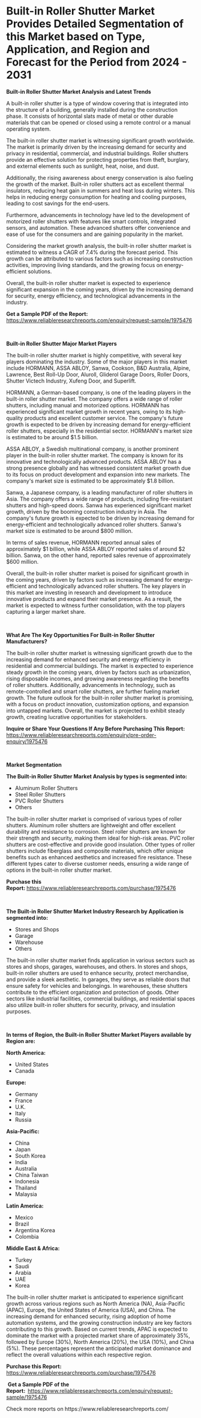 <p><h1>Built-in Roller Shutter Market Provides Detailed Segmentation of this Market based on Type, Application, and Region and Forecast for the Period from 2024 - 2031</h1></p><p><strong>Built-in Roller Shutter Market Analysis and Latest Trends</strong></p>
<p><p>A built-in roller shutter is a type of window covering that is integrated into the structure of a building, generally installed during the construction phase. It consists of horizontal slats made of metal or other durable materials that can be opened or closed using a remote control or a manual operating system.</p><p>The built-in roller shutter market is witnessing significant growth worldwide. The market is primarily driven by the increasing demand for security and privacy in residential, commercial, and industrial buildings. Roller shutters provide an effective solution for protecting properties from theft, burglary, and external elements such as sunlight, heat, noise, and dust.</p><p>Additionally, the rising awareness about energy conservation is also fueling the growth of the market. Built-in roller shutters act as excellent thermal insulators, reducing heat gain in summers and heat loss during winters. This helps in reducing energy consumption for heating and cooling purposes, leading to cost savings for the end-users.</p><p>Furthermore, advancements in technology have led to the development of motorized roller shutters with features like smart controls, integrated sensors, and automation. These advanced shutters offer convenience and ease of use for the consumers and are gaining popularity in the market.</p><p>Considering the market growth analysis, the built-in roller shutter market is estimated to witness a CAGR of 7.4% during the forecast period. This growth can be attributed to various factors such as increasing construction activities, improving living standards, and the growing focus on energy-efficient solutions.</p><p>Overall, the built-in roller shutter market is expected to experience significant expansion in the coming years, driven by the increasing demand for security, energy efficiency, and technological advancements in the industry.</p></p>
<p><strong>Get a Sample PDF of the Report:&nbsp;</strong> <a href="https://www.reliableresearchreports.com/enquiry/request-sample/1975476">https://www.reliableresearchreports.com/enquiry/request-sample/1975476</a></p>
<p>&nbsp;</p>
<p><strong>Built-in Roller Shutter Major Market Players</strong></p>
<p><p>The built-in roller shutter market is highly competitive, with several key players dominating the industry. Some of the major players in this market include HORMANN, ASSA ABLOY, Sanwa, Cookson, B&D Australia, Alpine, Lawrence, Best Roll-Up Door, Aluroll, Gliderol Garage Doors, Roller Doors, Shutter Victech Industry, Xufeng Door, and Superlift.</p><p>HORMANN, a German-based company, is one of the leading players in the built-in roller shutter market. The company offers a wide range of roller shutters, including manual and motorized options. HORMANN has experienced significant market growth in recent years, owing to its high-quality products and excellent customer service. The company's future growth is expected to be driven by increasing demand for energy-efficient roller shutters, especially in the residential sector. HORMANN's market size is estimated to be around $1.5 billion.</p><p>ASSA ABLOY, a Swedish multinational company, is another prominent player in the built-in roller shutter market. The company is known for its innovative and technologically advanced products. ASSA ABLOY has a strong presence globally and has witnessed consistent market growth due to its focus on product development and expansion into new markets. The company's market size is estimated to be approximately $1.8 billion.</p><p>Sanwa, a Japanese company, is a leading manufacturer of roller shutters in Asia. The company offers a wide range of products, including fire-resistant shutters and high-speed doors. Sanwa has experienced significant market growth, driven by the booming construction industry in Asia. The company's future growth is expected to be driven by increasing demand for energy-efficient and technologically advanced roller shutters. Sanwa's market size is estimated to be around $800 million.</p><p>In terms of sales revenue, HORMANN reported annual sales of approximately $1 billion, while ASSA ABLOY reported sales of around $2 billion. Sanwa, on the other hand, reported sales revenue of approximately $600 million.</p><p>Overall, the built-in roller shutter market is poised for significant growth in the coming years, driven by factors such as increasing demand for energy-efficient and technologically advanced roller shutters. The key players in this market are investing in research and development to introduce innovative products and expand their market presence. As a result, the market is expected to witness further consolidation, with the top players capturing a larger market share.</p></p>
<p>&nbsp;</p>
<p><strong>What Are The Key Opportunities For Built-in Roller Shutter Manufacturers?</strong></p>
<p><p>The built-in roller shutter market is witnessing significant growth due to the increasing demand for enhanced security and energy efficiency in residential and commercial buildings. The market is expected to experience steady growth in the coming years, driven by factors such as urbanization, rising disposable incomes, and growing awareness regarding the benefits of roller shutters. Additionally, advancements in technology, such as remote-controlled and smart roller shutters, are further fueling market growth. The future outlook for the built-in roller shutter market is promising, with a focus on product innovation, customization options, and expansion into untapped markets. Overall, the market is projected to exhibit steady growth, creating lucrative opportunities for stakeholders.</p></p>
<p><strong>Inquire or Share Your Questions If Any Before Purchasing This Report:</strong> <a href="https://www.reliableresearchreports.com/enquiry/pre-order-enquiry/1975476">https://www.reliableresearchreports.com/enquiry/pre-order-enquiry/1975476</a></p>
<p>&nbsp;</p>
<p><strong>Market Segmentation</strong></p>
<p><strong>The Built-in Roller Shutter Market Analysis by types is segmented into:</strong></p>
<p><ul><li>Aluminum Roller Shutters</li><li>Steel Roller Shutters</li><li>PVC Roller Shutters</li><li>Others</li></ul></p>
<p><p>The built-in roller shutter market is comprised of various types of roller shutters. Aluminum roller shutters are lightweight and offer excellent durability and resistance to corrosion. Steel roller shutters are known for their strength and security, making them ideal for high-risk areas. PVC roller shutters are cost-effective and provide good insulation. Other types of roller shutters include fiberglass and composite materials, which offer unique benefits such as enhanced aesthetics and increased fire resistance. These different types cater to diverse customer needs, ensuring a wide range of options in the built-in roller shutter market.</p></p>
<p><strong>Purchase this Report:&nbsp;</strong><a href="https://www.reliableresearchreports.com/purchase/1975476">https://www.reliableresearchreports.com/purchase/1975476</a></p>
<p>&nbsp;</p>
<p><strong>The Built-in Roller Shutter Market Industry Research by Application is segmented into:</strong></p>
<p><ul><li>Stores and Shops</li><li>Garage</li><li>Warehouse</li><li>Others</li></ul></p>
<p><p>The built-in roller shutter market finds application in various sectors such as stores and shops, garages, warehouses, and others. In stores and shops, built-in roller shutters are used to enhance security, protect merchandise, and provide a sleek aesthetic. In garages, they serve as reliable doors that ensure safety for vehicles and belongings. In warehouses, these shutters contribute to the efficient organization and protection of goods. Other sectors like industrial facilities, commercial buildings, and residential spaces also utilize built-in roller shutters for security, privacy, and insulation purposes.</p></p>
<p>&nbsp;</p>
<p><strong>In terms of Region, the Built-in Roller Shutter Market Players available by Region are:</strong></p>
<p>
    <p> <strong> North America: </strong>
        <ul>
            <li>United States</li>
            <li>Canada</li>
        </ul>
        </p> 
    <p> <strong> Europe: </strong>
        <ul>
            <li>Germany</li>
            <li>France</li>
            <li>U.K.</li>
            <li>Italy</li>
            <li>Russia</li>
        </ul>
        </p> 
    <p> <strong> Asia-Pacific: </strong>
        <ul>
            <li>China</li>
            <li>Japan</li>
            <li>South Korea</li>
            <li>India</li>
            <li>Australia</li>
            <li>China Taiwan</li>
            <li>Indonesia</li>
            <li>Thailand</li>
            <li>Malaysia</li>
        </ul>
        </p> 
    <p> <strong> Latin America: </strong>
        <ul>
            <li>Mexico</li>
            <li>Brazil</li>
            <li>Argentina Korea</li>
            <li>Colombia</li>
        </ul>
        </p> 
    <p> <strong> Middle East & Africa: </strong>
        <ul>
            <li>Turkey</li>
            <li>Saudi</li>
            <li>Arabia</li>
            <li>UAE</li>
            <li>Korea</li>
        </ul>
    </p>
    </p>
<p><p>The built-in roller shutter market is anticipated to experience significant growth across various regions such as North America (NA), Asia-Pacific (APAC), Europe, the United States of America (USA), and China. The increasing demand for enhanced security, rising adoption of home automation systems, and the growing construction industry are key factors contributing to this growth. Based on current trends, APAC is expected to dominate the market with a projected market share of approximately 35%, followed by Europe (30%), North America (20%), the USA (10%), and China (5%). These percentages represent the anticipated market dominance and reflect the overall valuations within each respective region.</p></p>
<p><strong>Purchase this Report: </strong><a href="https://www.reliableresearchreports.com/purchase/1975476">https://www.reliableresearchreports.com/purchase/1975476</a></p>
<p>&nbsp;<strong>Get a Sample PDF of the Report:&nbsp;&nbsp;</strong><a href="https://www.reliableresearchreports.com/enquiry/request-sample/1975476">https://www.reliableresearchreports.com/enquiry/request-sample/1975476</a></p>
<p><strong></strong></p>
<p>Check more reports on https://www.reliableresearchreports.com/</p>